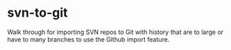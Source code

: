 # svn-to-git
Walk through for importing SVN repos to Git with history that are to large or have to many branches to use the Github import feature.

